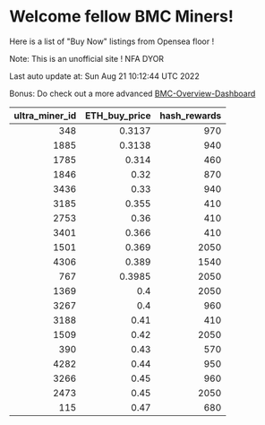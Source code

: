 # Welcome fellow BMC Miners!
Here is a list of "Buy Now" listings from Opensea floor !

Note: This is an unofficial site ! NFA DYOR

Last auto update at: Sun Aug 21 10:12:44 UTC 2022

Bonus: Do check out a more advanced [BMC-Overview-Dashboard](https://dune.com/defifunk/BMC-Overview-Dashboard)


|   ultra_miner_id |   ETH_buy_price |   hash_rewards |
|-----------------:|----------------:|---------------:|
|              348 |          0.3137 |            970 |
|             1885 |          0.3138 |            940 |
|             1785 |          0.314  |            460 |
|             1846 |          0.32   |            870 |
|             3436 |          0.33   |            940 |
|             3185 |          0.355  |            410 |
|             2753 |          0.36   |            410 |
|             3401 |          0.366  |            410 |
|             1501 |          0.369  |           2050 |
|             4306 |          0.389  |           1540 |
|              767 |          0.3985 |           2050 |
|             1369 |          0.4    |           2050 |
|             3267 |          0.4    |            960 |
|             3188 |          0.41   |            410 |
|             1509 |          0.42   |           2050 |
|              390 |          0.43   |            570 |
|             4282 |          0.44   |            950 |
|             3266 |          0.45   |            960 |
|             2473 |          0.45   |           2050 |
|              115 |          0.47   |            680 |